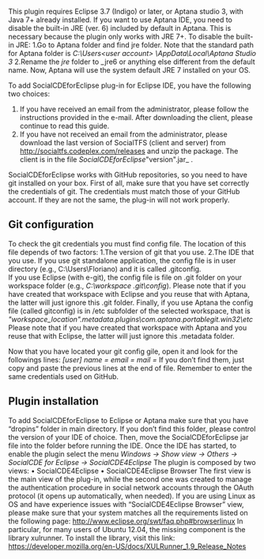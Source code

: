 This plugin requires Eclipse 3.7 (Indigo) or later, or Aptana studio 3, with Java 7+ already installed.
If you want to use Aptana IDE, you need to disable the built-in JRE (ver. 6) included by default in Aptana. This is necessary because the plugin only works with JRE 7+. To disable the built-in JRE:
1.Go to Aptana folder and find jre folder. Note that the standard path for Aptana folder is _C:\Users\<user account> \AppData\Local\Aptana Studio 3_
2.Rename the _jre_ folder to _jre6 or anything else different from the default name.
Now, Aptana will use the system default JRE 7 installed on your OS. 

To add SocialCDEforEclipse plug-in for Eclipse IDE, you have the following two choices:
1.	If you have received an email from the administrator, please follow the instructions provided in the e-mail. After downloading the client, please continue to read this guide.
2.	If you have not received an email from the administrator, please download the last version of SocialTFS (client and server) from http://socialtfs.codeplex.com/releases and unzip the package. The client is in the file _SocialCDEforEclipse_"version".jar_ .

SocialCDEforEclipse works with GitHub repositories, so you need to have git installed on your box. First of all, make sure that you have set correctly the credentials of git. The credentials must match those of your GitHub account. If they are not the same, the plug-in will not work properly. 

## Git configuration

To check the git credentials you must find config file. The location of this file depends of two factors:
1.The version of git that you use.
2.The IDE that you use.
If you use git standalone application, the config file is in user directory (e.g., C:\Users\Floriano) and it is called .gitconfig.    
If you use Eclipse (with e-git), the config file is file on .git folder on your workspace folder (e.g., _C:\workspace \.git\config_). Please note that if you have created that workspace with Eclipse and you reuse that with Aptana, the latter will just ignore this .git folder.
Finally, if you use Aptana the config file (called gitconfig) is in /etc subfolder of the selected workspace, that is _"workspace_location"\.metadata\.plugins\com.aptana.portablegit.win32\etc_ 
Please note that if you have created that workspace with Aptana and you reuse that with Eclipse, the latter will just ignore this .metadata folder.  

Now that you have located your git config gile, open it and look for the followings lines:
_[user]_
	_name = <your username>_
	_email = <your email>_
        _mail = <your email>_
If you don’t find them, just copy and paste the previous lines at the end of file. Remember to enter the same credentials used on GitHub.

## Plugin installation
To add SocialCDEforEclipse to Eclipse or Aptana make sure that you have “dropins” folder in main directory. If you don’t find this folder, please control the version of your IDE of choice. Then, move the SocialCDEforEclipse jar file into the folder before running the IDE. Once the IDE has started, to enable the plugin select the menu _Windows -> Show view -> Others -> SocialCDE for Eclipse -> SocialCDE4Eclipse_
The plugin is composed by two views:
•	SocialCDE4Eclipse
•	SocialCDE4Eclipse Browser
The first view is the main view of the plug-in, while the second one was created to manage the authentication procedure in social network accounts through the OAuth protocol (it opens up automatically, when needed).
If you are using Linux as OS and have experience issues with “SocialCDE4Eclipse Browser” view, please make sure that your system matches all the requirements listed on the following page:
http://www.eclipse.org/swt/faq.php#browserlinux
In particular, for many users of Ubuntu 12.04, the missing component is the library xulrunner.  To install the library, visit this link: https://developer.mozilla.org/en-US/docs/XULRunner_1.9_Release_Notes
